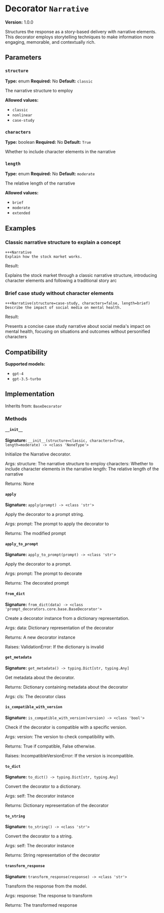 # Decorator `Narrative`

**Version:** 1.0.0

Structures the response as a story-based delivery with narrative elements. This decorator employs storytelling techniques to make information more engaging, memorable, and contextually rich.

## Parameters

### `structure`

**Type:** enum
**Required:** No
**Default:** `classic`

The narrative structure to employ

**Allowed values:**

- `classic`
- `nonlinear`
- `case-study`

### `characters`

**Type:** boolean
**Required:** No
**Default:** `True`

Whether to include character elements in the narrative

### `length`

**Type:** enum
**Required:** No
**Default:** `moderate`

The relative length of the narrative

**Allowed values:**

- `brief`
- `moderate`
- `extended`

## Examples

### Classic narrative structure to explain a concept

```
+++Narrative
Explain how the stock market works.
```

Result:

Explains the stock market through a classic narrative structure, introducing character elements and following a traditional story arc

### Brief case study without character elements

```
+++Narrative(structure=case-study, characters=false, length=brief)
Describe the impact of social media on mental health.
```

Result:

Presents a concise case study narrative about social media's impact on mental health, focusing on situations and outcomes without personified characters

## Compatibility

**Supported models:**

- `gpt-4`
- `gpt-3.5-turbo`

## Implementation

Inherits from: `BaseDecorator`

### Methods

#### `__init__`

**Signature:** `__init__(structure=classic, characters=True, length=moderate) -> <class 'NoneType'>`

Initialize the Narrative decorator.

Args:
    structure: The narrative structure to employ
    characters: Whether to include character elements in the narrative
    length: The relative length of the narrative


Returns:
    None

#### `apply`

**Signature:** `apply(prompt) -> <class 'str'>`

Apply the decorator to a prompt string.

Args:
    prompt: The prompt to apply the decorator to


Returns:
    The modified prompt

#### `apply_to_prompt`

**Signature:** `apply_to_prompt(prompt) -> <class 'str'>`

Apply the decorator to a prompt.

Args:
    prompt: The prompt to decorate

Returns:
    The decorated prompt

#### `from_dict`

**Signature:** `from_dict(data) -> <class 'prompt_decorators.core.base.BaseDecorator'>`

Create a decorator instance from a dictionary representation.

Args:
    data: Dictionary representation of the decorator

Returns:
    A new decorator instance

Raises:
    ValidationError: If the dictionary is invalid

#### `get_metadata`

**Signature:** `get_metadata() -> typing.Dict[str, typing.Any]`

Get metadata about the decorator.

Returns:
    Dictionary containing metadata about the decorator


Args:
    cls: The decorator class

#### `is_compatible_with_version`

**Signature:** `is_compatible_with_version(version) -> <class 'bool'>`

Check if the decorator is compatible with a specific version.

Args:
    version: The version to check compatibility with.


Returns:
    True if compatible, False otherwise.


Raises:
    IncompatibleVersionError: If the version is incompatible.

#### `to_dict`

**Signature:** `to_dict() -> typing.Dict[str, typing.Any]`

Convert the decorator to a dictionary.

Args:
    self: The decorator instance

Returns:
    Dictionary representation of the decorator

#### `to_string`

**Signature:** `to_string() -> <class 'str'>`

Convert the decorator to a string.

Args:
    self: The decorator instance

Returns:
    String representation of the decorator

#### `transform_response`

**Signature:** `transform_response(response) -> <class 'str'>`

Transform the response from the model.

Args:
    response: The response to transform

Returns:
    The transformed response

